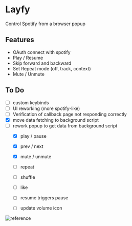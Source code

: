 # Layfy

Control Spotify from a browser popup

## Features

- OAuth connect with spotify
- Play / Resume
- Skip forward and backward
- Set Repeat mode (off, track, context)
- Mute / Unmute

## To Do
- [ ] custom keybinds
- [ ] UI reworking (more spotify-like) 
- [ ] Verification of callback page not responding correctly
- [x] move data fetching to background script
- [ ] rework popup to get data from background script
  - [x] play / pause
  - [x] prev / next
  - [x] mute / unmute
  - [ ] repeat
  - [ ] shuffle
  - [ ] like
  - [ ] resume triggers pause
  - [ ] update volume icon


![reference](https://external-content.duckduckgo.com/iu/?u=https%3A%2F%2Fusabilitygeek.com%2Fwp-content%2Fuploads%2F2018%2F06%2Fux-case-study-spotify-apple-1.jpg&f=1&nofb=1)